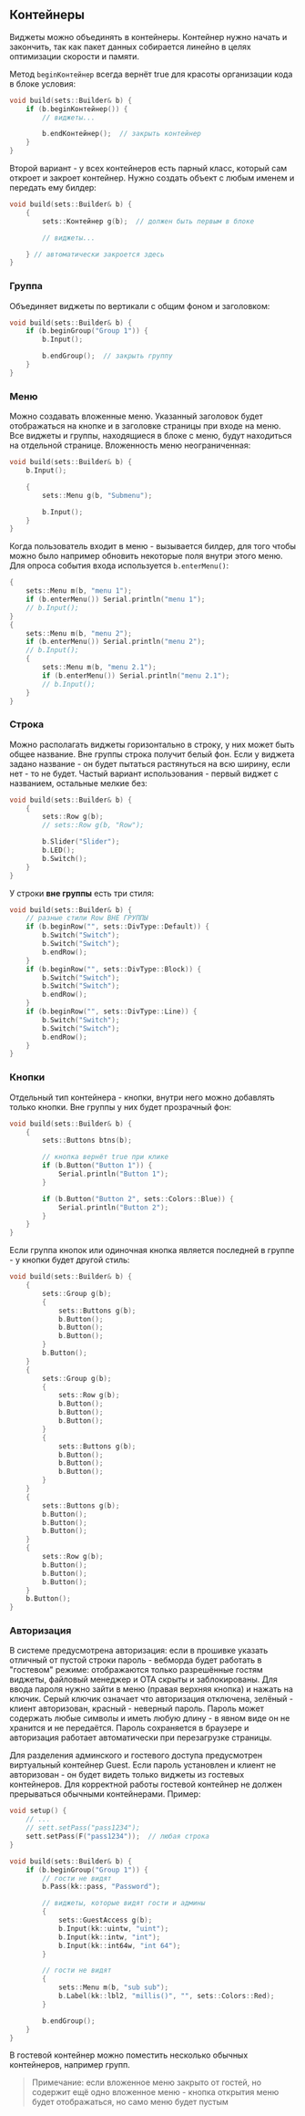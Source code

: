 ## Контейнеры
Виджеты можно объединять в контейнеры. Контейнер нужно начать и закончить, так как пакет данных собирается линейно в целях оптимизации скорости и памяти.

Метод `beginКонтейнер` всегда вернёт true для красоты организации кода в блоке условия:

```cpp
void build(sets::Builder& b) {
    if (b.beginКонтейнер()) {
        // виджеты...

        b.endКонтейнер();  // закрыть контейнер
    }
}
```

Второй вариант - у всех контейнеров есть парный класс, который сам откроет и закроет контейнер. Нужно создать объект с любым именем и передать ему билдер:

```cpp
void build(sets::Builder& b) {
    {
        sets::Контейнер g(b);  // должен быть первым в блоке

        // виджеты...

    } // автоматически закроется здесь
}
```

### Группа
Объединяет виджеты по вертикали с общим фоном и заголовком:

```cpp
void build(sets::Builder& b) {
    if (b.beginGroup("Group 1")) {
        b.Input();

        b.endGroup();  // закрыть группу
    }
}
```

### Меню
Можно создавать вложенные меню. Указанный заголовок будет отображаться на кнопке и в заголовке страницы при входе на меню. Все виджеты и группы, находящиеся в блоке с меню, будут находиться на отдельной странице. Вложенность меню неограниченная:

```cpp
void build(sets::Builder& b) {
    b.Input();

    {
        sets::Menu g(b, "Submenu");

        b.Input();
    }
}
```

Когда пользователь входит в меню - вызывается билдер, для того чтобы можно было например обновить некоторые поля внутри этого меню. Для опроса события входа используется `b.enterMenu()`:

```cpp
{
    sets::Menu m(b, "menu 1");
    if (b.enterMenu()) Serial.println("menu 1");
    // b.Input();
}
{
    sets::Menu m(b, "menu 2");
    if (b.enterMenu()) Serial.println("menu 2");
    // b.Input();
    {
        sets::Menu m(b, "menu 2.1");
        if (b.enterMenu()) Serial.println("menu 2.1");
        // b.Input();
    }
}
```

### Строка
Можно располагать виджеты горизонтально в строку, у них может быть общее название. Вне группы строка получит белый фон. Если у виджета задано название - он будет пытаться растянуться на всю ширину, если нет - то не будет. Частый вариант использования - первый виджет с названием, остальные мелкие без:

```cpp
void build(sets::Builder& b) {
    {
        sets::Row g(b);
        // sets::Row g(b, "Row");

        b.Slider("Slider");
        b.LED();
        b.Switch();
    }
}
```

У строки **вне группы** есть три стиля:

```cpp
void build(sets::Builder& b) {
    // разные стили Row ВНЕ ГРУППЫ
    if (b.beginRow("", sets::DivType::Default)) {
        b.Switch("Switch");
        b.Switch("Switch");
        b.endRow();
    }
    if (b.beginRow("", sets::DivType::Block)) {
        b.Switch("Switch");
        b.Switch("Switch");
        b.endRow();
    }
    if (b.beginRow("", sets::DivType::Line)) {
        b.Switch("Switch");
        b.Switch("Switch");
        b.endRow();
    }
}
```

### Кнопки
Отдельный тип контейнера - кнопки, внутри него можно добавлять только кнопки. Вне группы у них будет прозрачный фон:

```cpp
void build(sets::Builder& b) {
    {
        sets::Buttons btns(b);

        // кнопка вернёт true при клике
        if (b.Button("Button 1")) {
            Serial.println("Button 1");
        }

        if (b.Button("Button 2", sets::Colors::Blue)) {
            Serial.println("Button 2");
        }
    }
}
```

Если группа кнопок или одиночная кнопка является последней в группе - у кнопки будет другой стиль:

```cpp
void build(sets::Builder& b) {
    {
        sets::Group g(b);
        {
            sets::Buttons g(b);
            b.Button();
            b.Button();
            b.Button();
        }
        b.Button();
    }
    {
        sets::Group g(b);
        {
            sets::Row g(b);
            b.Button();
            b.Button();
            b.Button();
        }
        {
            sets::Buttons g(b);
            b.Button();
            b.Button();
            b.Button();
        }
    }
    {
        sets::Buttons g(b);
        b.Button();
        b.Button();
        b.Button();
    }
    {
        sets::Row g(b);
        b.Button();
        b.Button();
        b.Button();
    }
    b.Button();
}
```

### Авторизация
В системе предусмотрена авторизация: если в прошивке указать отличный от пустой строки пароль - вебморда будет работать в "гостевом" режиме: отображаются только разрешённые гостям виджеты, файловый менеджер и OTA скрыты и заблокированы. Для ввода пароля нужно зайти в меню (правая верхняя кнопка) и нажать на ключик. Серый ключик означает что авторизация отключена, зелёный - клиент авторизован, красный - неверный пароль. Пароль может содержать любые символы и иметь любую длину - в явном виде он не хранится и не передаётся. Пароль сохраняется в браузере и авторизация работает автоматически при перезагрузке страницы.

Для разделения админского и гостевого доступа предусмотрен виртуальный контейнер Guest. Если пароль установлен и клиент не авторизован - он будет видеть только виджеты из гостевых контейнеров. Для корректной работы гостевой контейнер не должен прерываться обычными контейнерами. Пример:

```cpp
void setup() {
    // ...
    // sett.setPass("pass1234");
    sett.setPass(F("pass1234"));  // любая строка
}

void build(sets::Builder& b) {
    if (b.beginGroup("Group 1")) {
        // гости не видят
        b.Pass(kk::pass, "Password");

        // виджеты, которые видят гости и админы
        {
            sets::GuestAccess g(b);
            b.Input(kk::uintw, "uint");
            b.Input(kk::intw, "int");
            b.Input(kk::int64w, "int 64");
        }

        // гости не видят
        {
            sets::Menu m(b, "sub sub");
            b.Label(kk::lbl2, "millis()", "", sets::Colors::Red);
        }

        b.endGroup();
    }
}
```

В гостевой контейнер можно поместить несколько обычных контейнеров, например групп.

> Примечание: если вложенное меню закрыто от гостей, но содержит ещё одно вложенное меню - кнопка открытия меню будет отображаться, но само меню будет пустым